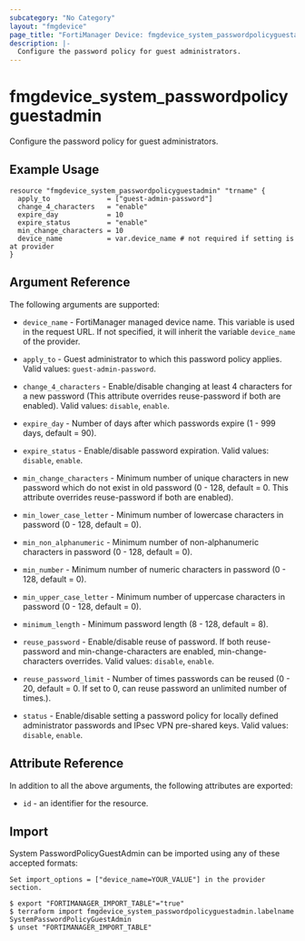 ```yaml
---
subcategory: "No Category"
layout: "fmgdevice"
page_title: "FortiManager Device: fmgdevice_system_passwordpolicyguestadmin"
description: |-
  Configure the password policy for guest administrators.
---
```


# fmgdevice_system_passwordpolicyguestadmin
Configure the password policy for guest administrators.

## Example Usage

```hcl
resource "fmgdevice_system_passwordpolicyguestadmin" "trname" {
  apply_to              = ["guest-admin-password"]
  change_4_characters   = "enable"
  expire_day            = 10
  expire_status         = "enable"
  min_change_characters = 10
  device_name           = var.device_name # not required if setting is at provider
}
```

## Argument Reference


The following arguments are supported:

* `device_name` - FortiManager managed device name. This variable is used in the request URL. If not specified, it will inherit the variable `device_name` of the provider.

* `apply_to` - Guest administrator to which this password policy applies. Valid values: `guest-admin-password`.

* `change_4_characters` - Enable/disable changing at least 4 characters for a new password (This attribute overrides reuse-password if both are enabled). Valid values: `disable`, `enable`.

* `expire_day` - Number of days after which passwords expire (1 - 999 days, default = 90).
* `expire_status` - Enable/disable password expiration. Valid values: `disable`, `enable`.

* `min_change_characters` - Minimum number of unique characters in new password which do not exist in old password (0 - 128, default = 0. This attribute overrides reuse-password if both are enabled).
* `min_lower_case_letter` - Minimum number of lowercase characters in password (0 - 128, default = 0).
* `min_non_alphanumeric` - Minimum number of non-alphanumeric characters in password (0 - 128, default = 0).
* `min_number` - Minimum number of numeric characters in password (0 - 128, default = 0).
* `min_upper_case_letter` - Minimum number of uppercase characters in password (0 - 128, default = 0).
* `minimum_length` - Minimum password length (8 - 128, default = 8).
* `reuse_password` - Enable/disable reuse of password. If both reuse-password and min-change-characters are enabled, min-change-characters overrides. Valid values: `disable`, `enable`.

* `reuse_password_limit` - Number of times passwords can be reused (0 - 20, default = 0. If set to 0, can reuse password an unlimited number of times.).
* `status` - Enable/disable setting a password policy for locally defined administrator passwords and IPsec VPN pre-shared keys. Valid values: `disable`, `enable`.



## Attribute Reference

In addition to all the above arguments, the following attributes are exported:
* `id` - an identifier for the resource.

## Import

System PasswordPolicyGuestAdmin can be imported using any of these accepted formats:
```
Set import_options = ["device_name=YOUR_VALUE"] in the provider section.

$ export "FORTIMANAGER_IMPORT_TABLE"="true"
$ terraform import fmgdevice_system_passwordpolicyguestadmin.labelname SystemPasswordPolicyGuestAdmin
$ unset "FORTIMANAGER_IMPORT_TABLE"
```

